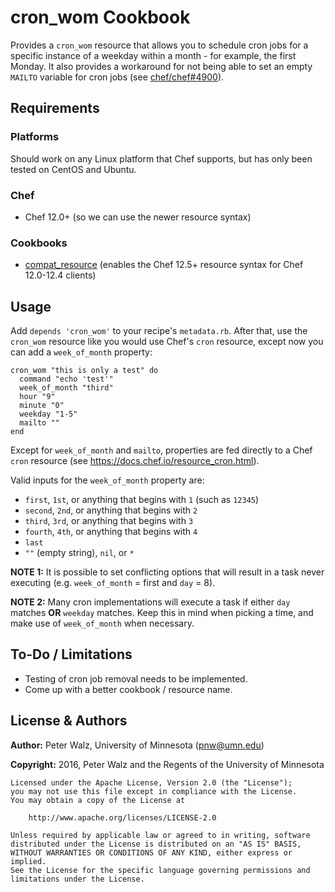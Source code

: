 # cron_wom Cookbook

Provides a `cron_wom` resource that allows you to schedule cron jobs for a
specific instance of a weekday within a month - for example, the first Monday.
It also provides a workaround for not being able to set an empty `MAILTO`
variable for cron jobs (see [chef/chef#4900](https://github.com/chef/chef/issues/4900)).

## Requirements

### Platforms

Should work on any Linux platform that Chef supports, but has only been tested
on CentOS and Ubuntu.

### Chef
- Chef 12.0+ (so we can use the newer resource syntax)

### Cookbooks
- [compat_resource](https://supermarket.chef.io/cookbooks/compat_resource)
  (enables the Chef 12.5+ resource syntax for Chef 12.0-12.4 clients)

## Usage

Add `depends 'cron_wom'` to your recipe's `metadata.rb`. After that, use the
`cron_wom` resource like you would use Chef's `cron` resource, except now you
can add a `week_of_month` property:

```
cron_wom "this is only a test" do
  command "echo 'test'"
  week_of_month "third"
  hour "9"
  minute "0"
  weekday "1-5"
  mailto ""
end
```

Except for `week_of_month` and `mailto`, properties are fed directly to a Chef
`cron` resource (see <https://docs.chef.io/resource_cron.html>).

Valid inputs for the `week_of_month` property are:

- `first`, `1st`, or anything that begins with `1` (such as `12345`)
- `second`, `2nd`, or anything that begins with `2`
- `third`, `3rd`, or anything that begins with `3`
- `fourth`, `4th`, or anything that begins with `4`
- `last`
- `""` (empty string), `nil`, or `*`

**NOTE 1:** It is possible to set conflicting options that will result in a task
never executing (e.g. `week_of_month` = first and `day` = 8).

**NOTE 2:** Many cron implementations will execute a task if either `day`
matches **OR** `weekday` matches. Keep this in mind when picking a time, and
make use of `week_of_month` when necessary.

## To-Do / Limitations

- Testing of cron job removal needs to be implemented.
- Come up with a better cookbook / resource name.

## License & Authors

**Author:** Peter Walz, University of Minnesota ([pnw@umn.edu](mailto:pnw@umn.edu))

**Copyright:** 2016, Peter Walz and the Regents of the University of Minnesota

```
Licensed under the Apache License, Version 2.0 (the "License");
you may not use this file except in compliance with the License.
You may obtain a copy of the License at

    http://www.apache.org/licenses/LICENSE-2.0

Unless required by applicable law or agreed to in writing, software
distributed under the License is distributed on an "AS IS" BASIS,
WITHOUT WARRANTIES OR CONDITIONS OF ANY KIND, either express or implied.
See the License for the specific language governing permissions and
limitations under the License.
```
